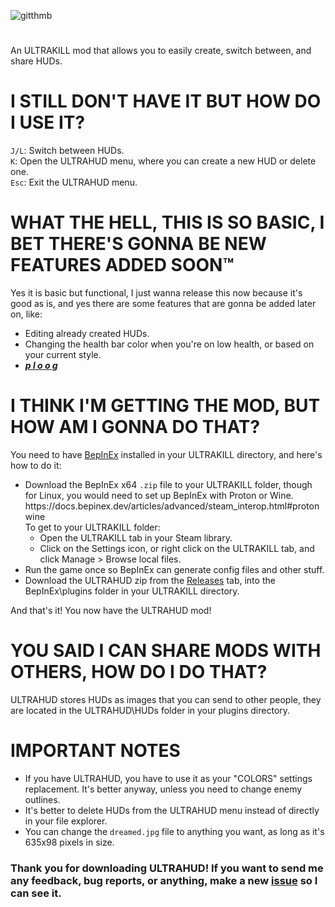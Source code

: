 ![gitthmb](https://user-images.githubusercontent.com/48518572/146666961-45be2f27-47f5-4e50-9d97-b60a2410fdb7.png)
#
An ULTRAKILL mod that allows you to easily create, switch between, and share HUDs.

<h1>I STILL DON'T HAVE IT BUT HOW DO I USE IT?</h1>
<code>J/L</code>: Switch between HUDs.<br>
<code>K</code>: Open the ULTRAHUD menu, where you can create a new HUD or delete one.<br>
<code>Esc</code>: Exit the ULTRAHUD menu.

<h1>WHAT THE HELL, THIS IS SO BASIC, I BET THERE'S GONNA BE NEW FEATURES ADDED SOON™</h1>
Yes it is basic but functional, I just wanna release this now because it's good as is, and yes there are some features that are gonna be added later on, like:<br>
<ul>
    <li>Editing already created HUDs.</li>
    <li>Changing the health bar color when you're on low health, or based on your current style.</li>
    <li><b><i><u>p  l  o  o  g</u></b></i></li>
</ul>

<h1>I THINK I'M GETTING THE MOD, BUT HOW AM I GONNA DO THAT?</h1>
You need to have <a href=https://github.com/BepInEx/BepInEx/releases>BepInEx</a> installed in your ULTRAKILL directory, and here's how to do it:
<ul>
    <li>Download the BepInEx x64 <code>.zip</code> file to your ULTRAKILL folder, though for Linux, you would need to set up BepInEx with Proton or Wine. https://docs.bepinex.dev/articles/advanced/steam_interop.html#protonwine
        <br>To get to your ULTRAKILL folder:
        <ul>
            <li>Open the ULTRAKILL tab in your Steam library.</li>
            <li>Click on the Settings icon, or right click on the ULTRAKILL tab, and click Manage > Browse local files.</li>
        </ul>
    </li>
    <li>Run the game once so BepInEx can generate config files and other stuff.</li>
    <li>Download the ULTRAHUD zip from the <a href="https://github.com/Captain-Ravioli/ULTRAHUD/releases">Releases</a> tab, into the BepInEx\plugins folder in your ULTRAKILL directory.</li>
</ul>
And that's it! You now have the ULTRAHUD mod!<br>
<h1>YOU SAID I CAN SHARE MODS WITH OTHERS, HOW DO I DO THAT?</h1>
ULTRAHUD stores HUDs as images that you can send to other people, they are located in the ULTRAHUD\HUDs folder in your plugins directory.
<h1>IMPORTANT NOTES</h1>
<ul>
    <li>If you have ULTRAHUD, you have to use it as your "COLORS" settings replacement. It's better anyway, unless you need to change enemy outlines.</li>
    <li>It's better to delete HUDs from the ULTRAHUD menu instead of directly in your file explorer.</li>
    <li>You can change the <code>dreamed.jpg</code> file to anything you want, as long as it's 635x98 pixels in size.</li>
</ul>
<h3>Thank you for downloading ULTRAHUD! If you want to send me any feedback, bug reports, or anything, make a new <a href="https://github.com/Captain-Ravioli/ULTRAHUD/issues/new/choose">issue</a> so I can see it.
